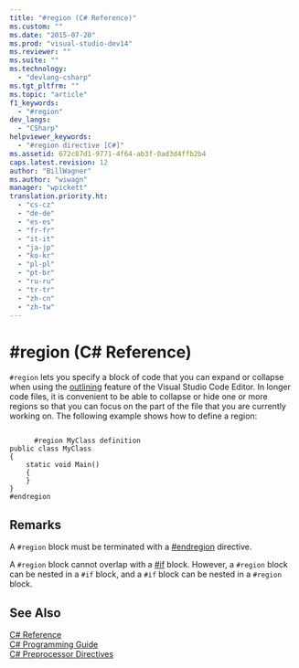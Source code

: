 ```yaml
---
title: "#region (C# Reference)"
ms.custom: ""
ms.date: "2015-07-20"
ms.prod: "visual-studio-dev14"
ms.reviewer: ""
ms.suite: ""
ms.technology: 
  - "devlang-csharp"
ms.tgt_pltfrm: ""
ms.topic: "article"
f1_keywords: 
  - "#region"
dev_langs: 
  - "CSharp"
helpviewer_keywords: 
  - "#region directive [C#]"
ms.assetid: 672c87d1-9771-4f64-ab3f-0ad3d4ffb2b4
caps.latest.revision: 12
author: "BillWagner"
ms.author: "wiwagn"
manager: "wpickett"
translation.priority.ht: 
  - "cs-cz"
  - "de-de"
  - "es-es"
  - "fr-fr"
  - "it-it"
  - "ja-jp"
  - "ko-kr"
  - "pl-pl"
  - "pt-br"
  - "ru-ru"
  - "tr-tr"
  - "zh-cn"
  - "zh-tw"
---
```

# #region (C# Reference)
`#region` lets you specify a block of code that you can expand or collapse when using the [outlining](../Topic/Outlining.md) feature of the Visual Studio Code Editor. In longer code files, it is convenient to be able to collapse or hide one or more regions so that you can focus on the part of the file that you are currently working on. The following example shows how to define a region:  
  
```  
  
      #region MyClass definition  
public class MyClass   
{  
    static void Main()   
    {  
    }  
}  
#endregion  
```  
  
## Remarks  
 A `#region` block must be terminated with a [#endregion](../../../csharp/language-reference/preprocessor-directives/preprocessor-endregion.md) directive.  
  
 A `#region` block cannot overlap with a [#if](../../../csharp/language-reference/preprocessor-directives/preprocessor-if.md) block. However, a `#region` block can be nested in a `#if` block, and a `#if` block can be nested in a `#region` block.  
  
## See Also  
 [C# Reference](../../../csharp/language-reference/index.md)   
 [C# Programming Guide](../../../csharp/programming-guide/index.md)   
 [C# Preprocessor Directives](../../../csharp/language-reference/preprocessor-directives/index.md)